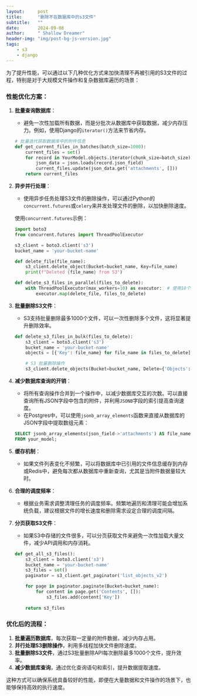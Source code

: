 ```yaml
---
layout:     post
title:      "删除不在数据库中的s3文件"
subtitle:   ""
date:       2024-09-08
author:     " Shallow Dreamer"
header-img: "img/post-bg-js-version.jpg"
tags:
    - s3
    - django
---
```


为了提升性能，可以通过以下几种优化方式来加快清理不再被引用的S3文件的过程，特别是对于大规模文件操作和复杂数据库遍历的场景：

### 性能优化方案：

1. **批量查询数据库**：
   - 避免一次性加载所有数据，而是分批次从数据库中获取数据，减少内存压力。例如，使用Django的`iterator()`方法来节省内存。
   
   ```python
   # 批量迭代获取数据库中的附件信息
   def get_current_files_in_batches(batch_size=1000):
       current_files = set()
       for record in YourModel.objects.iterator(chunk_size=batch_size):
           json_data = json.loads(record.json_field)
           current_files.update(json_data.get('attachments', []))
       return current_files
   ```

2. **异步并行处理**：
   - 使用异步任务处理S3文件的删除操作，可以通过Python的`concurrent.futures`或`celery`来并发处理文件的删除，以加快删除速度。

   使用`concurrent.futures`示例：

   ```python
   import boto3
   from concurrent.futures import ThreadPoolExecutor
   
   s3_client = boto3.client('s3')
   bucket_name = 'your-bucket-name'
   
   def delete_file(file_name):
       s3_client.delete_object(Bucket=bucket_name, Key=file_name)
       print(f"Deleted {file_name} from S3")
   
   def delete_s3_files_in_parallel(files_to_delete):
       with ThreadPoolExecutor(max_workers=10) as executor:  # 使用10个并发线程
           executor.map(delete_file, files_to_delete)
   ```

3. **批量删除S3文件**：
   - S3支持批量删除最多1000个文件，可以一次性删除多个文件，这将显著提升删除效率。

   ```python
   def delete_s3_files_in_bulk(files_to_delete):
       s3_client = boto3.client('s3')
       bucket_name = 'your-bucket-name'
       objects = [{'Key': file_name} for file_name in files_to_delete]
   
       # S3 批量删除操作
       s3_client.delete_objects(Bucket=bucket_name, Delete={'Objects': objects})
   ```

4. **减少数据库查询的开销**：
   - 将所有查询操作合并到一个操作中，以减少数据库交互的次数。可以直接查询所有JSON字段中包含的附件，并利用`JSONB`字段的索引提高查询速度。
   - 在Postgres中，可以使用`jsonb_array_elements`函数来直接从数据库的JSON字段中提取数组元素：

   ```sql
   SELECT jsonb_array_elements(json_field->'attachments') AS file_name
   FROM your_model;
   ```

5. **缓存机制**：
   - 如果文件列表变化不频繁，可以将数据库中已引用的文件信息缓存到内存或Redis中，避免每次都从数据库中重新查询，尤其是当附件数据量较大时。

6. **合理的调度频率**：
   - 根据业务需求调整清理任务的调度频率。频繁地遍历和清理可能会增加系统负载，建议根据文件的增长速度和删除需求设定合理的调度间隔。

7. **分页获取S3文件**：
   - 如果S3中存储的文件很多，可以分页获取文件来避免一次性加载大量文件，减少API调用和内存消耗。

   ```python
   def get_all_s3_files():
       s3_client = boto3.client('s3')
       bucket_name = 'your-bucket-name'
       s3_files = set()
       paginator = s3_client.get_paginator('list_objects_v2')
   
       for page in paginator.paginate(Bucket=bucket_name):
           for content in page.get('Contents', []):
               s3_files.add(content['Key'])
       
       return s3_files
   ```

### 优化后的流程：

1. **批量遍历数据库**，每次获取一定量的附件数据，减少内存占用。
2. **并行处理S3删除操作**，利用多线程加快文件删除速度。
3. **批量删除S3文件**，通过S3批量删除API每次删除最多1000个文件，提升效率。
4. **减少数据库查询**，通过优化查询语句和索引，提升数据提取速度。

这种方式可以确保系统具备较好的性能，即便在大量数据和文件操作的场景下，也能够保持高效的执行速度。

